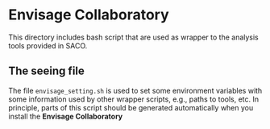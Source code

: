 # Envisage Collaboratory

This directory includes bash script that are used as wrapper to the
analysis tools provided in SACO.

## The seeing file

The file `envisage_setting.sh` is used to set some environment
variables with some information used by other wrapper scripts, e.g.,
paths to tools, etc. In principle, parts of this script should be
generated automatically when you install the **Envisage
Collaboratory**
